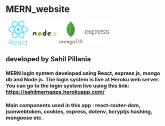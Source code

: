 # MERN_website
 <a><img src="https://raw.githubusercontent.com/devicons/devicon/master/icons/react/react-original-wordmark.svg" alt="react" width="80" height="80"/></a>
 <img src="https://raw.githubusercontent.com/devicons/devicon/master/icons/nodejs/nodejs-original-wordmark.svg" alt="nodejs" width="80" height="80"/>
 <img src="https://raw.githubusercontent.com/devicons/devicon/master/icons/mongodb/mongodb-original-wordmark.svg" alt="mongodb" width="80" height="80"/>
<img src="https://raw.githubusercontent.com/devicons/devicon/master/icons/express/express-original-wordmark.svg" alt="express" width="80" height="80"/>

## developed by Sahil Pillania

### MERN login system developed using React, express js, mongo db and Node js. The login system is live at Heroku web server. You can go to the login system live using this link: https://sahilmernapps.herokuapp.com/

### Main components used in this app : react-router-dom, jsonwebtoken, cookies, express, dotenv, bcryptjs hashing, mongoose etc.
